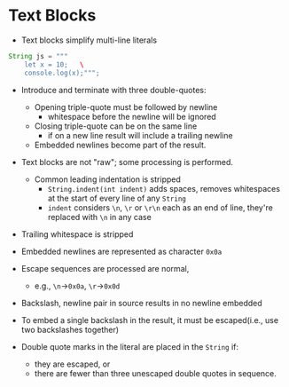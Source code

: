 # Text Blocks

- Text blocks simplify multi-line literals
```java
String js = """
    let x = 10;   \
    console.log(x);""";
```
- Introduce and terminate with three double-quotes:
  - Opening triple-quote must be followed by newline
    - whitespace before the newline will be ignored
  - Closing triple-quote can be on the same line
    - if on a new line result will include a trailing newline
  - Embedded newlines become part of the result.  

- Text blocks are not "raw"; some processing is performed.
  - Common leading indentation is stripped
    - `String.indent(int indent)` adds spaces, removes whitespaces at the start of every line of any `String`
    - `indent` considers `\n`, `\r` or `\r\n` each as an end of line, they're replaced with `\n` in any case
- Trailing whitespace is stripped

- Embedded newlines are represented as character `0x0a`
- Escape sequences are processed are normal,
  - e.g., `\n`->`0x0a`, `\r`->`0x0d`
- Backslash, newline pair in source results in no newline embedded
- To embed a single backslash in the result, it must be escaped(i.e., use two backslashes together)

- Double quote marks in the literal are placed in the `String` if:
  - they are escaped, or 
  - there are fewer than three unescaped double quotes in sequence.